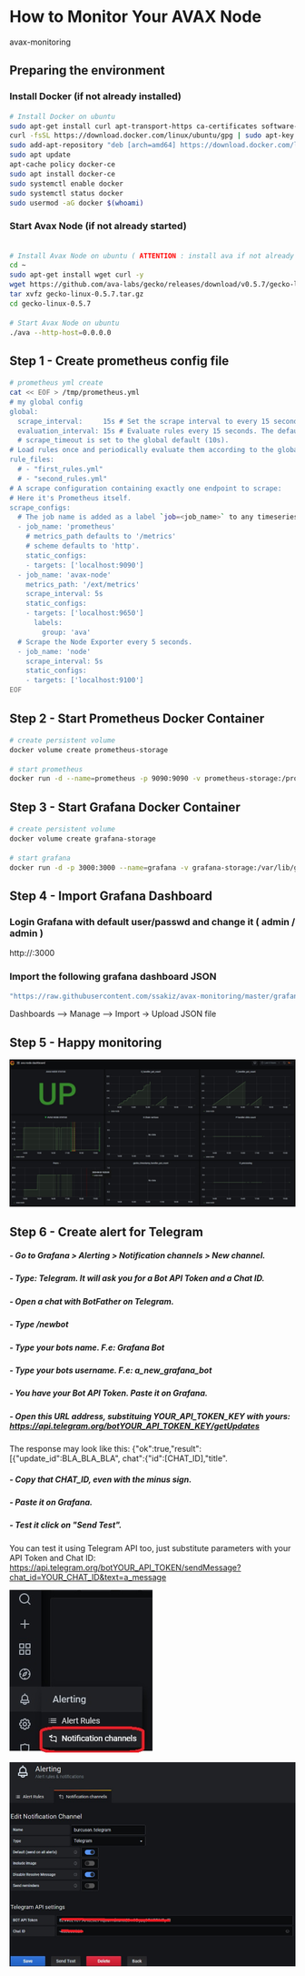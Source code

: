 # How to Monitor Your AVAX Node
avax-monitoring


## Preparing the environment

### Install Docker (if not already installed)
```bash
# Install Docker on ubuntu
sudo apt-get install curl apt-transport-https ca-certificates software-properties-common -y
curl -fsSL https://download.docker.com/linux/ubuntu/gpg | sudo apt-key add -
sudo add-apt-repository "deb [arch=amd64] https://download.docker.com/linux/ubuntu $(lsb_release -cs) stable"
sudo apt update
apt-cache policy docker-ce
sudo apt install docker-ce
sudo systemctl enable docker
sudo systemctl status docker
sudo usermod -aG docker $(whoami)
```

### Start Avax Node (if not already started)
```bash

# Install Avax Node on ubuntu ( ATTENTION : install ava if not already installed !!! )
cd ~
sudo apt-get install wget curl -y
wget https://github.com/ava-labs/gecko/releases/download/v0.5.7/gecko-linux-0.5.7.tar.gz
tar xvfz gecko-linux-0.5.7.tar.gz
cd gecko-linux-0.5.7

# Start Avax Node on ubuntu
./ava --http-host=0.0.0.0

```



## Step 1 - Create prometheus config file 
```bash
# prometheus yml create
cat << EOF > /tmp/prometheus.yml
# my global config
global:
  scrape_interval:     15s # Set the scrape interval to every 15 seconds. Default is every 1 minute.
  evaluation_interval: 15s # Evaluate rules every 15 seconds. The default is every 1 minute.
  # scrape_timeout is set to the global default (10s).
# Load rules once and periodically evaluate them according to the global 'evaluation_interval'.
rule_files:
  # - "first_rules.yml"
  # - "second_rules.yml"
# A scrape configuration containing exactly one endpoint to scrape:
# Here it's Prometheus itself.
scrape_configs:
  # The job name is added as a label `job=<job_name>` to any timeseries scraped from this config.
  - job_name: 'prometheus'
    # metrics_path defaults to '/metrics'
    # scheme defaults to 'http'.
    static_configs:
    - targets: ['localhost:9090']
  - job_name: 'avax-node'
    metrics_path: '/ext/metrics'
    scrape_interval: 5s
    static_configs:
    - targets: ['localhost:9650']
      labels:
        group: 'ava'
  # Scrape the Node Exporter every 5 seconds.
  - job_name: 'node'
    scrape_interval: 5s
    static_configs:
    - targets: ['localhost:9100']
EOF
```


## Step 2 - Start Prometheus Docker Container
```bash
# create persistent volume
docker volume create prometheus-storage

# start prometheus 
docker run -d --name=prometheus -p 9090:9090 -v prometheus-storage:/prometheus-data  -v /tmp/prometheus.yml:/etc/prometheus/prometheus.yml prom/prometheus --config.file=/etc/prometheus/prometheus.yml

```


## Step 3 - Start Grafana Docker Container
```bash
# create persistent volume
docker volume create grafana-storage

# start grafana
docker run -d -p 3000:3000 --name=grafana -v grafana-storage:/var/lib/grafana grafana/grafana
```


## Step 4 - Import Grafana Dashboard


### Login Grafana with default user/passwd and change it ( admin / admin )

http://<PUBLIC-NODE-IP>:3000


### Import the following grafana dashboard JSON 
```bash
"https://raw.githubusercontent.com/ssakiz/avax-monitoring/master/grafana-dashboard/ava-node-dashboard-1597935940166.json"
```
Dashboards --> Manage --> Import -> Upload JSON file 

## Step 5 - Happy monitoring

![alt text](https://github.com/ssakiz/avax-monitoring/raw/master/grafana-import-dashboard.jpg)




## Step 6 - Create alert for Telegram

##### - Go to Grafana > Alerting > Notification channels > New channel.
##### -  Type: Telegram. It will ask you for a Bot API Token and a Chat ID.
##### -  Open a chat with BotFather on Telegram.
##### -  Type /newbot
##### -  Type your bots name. F.e: Grafana Bot
##### -  Type your bots username. F.e: a_new_grafana_bot
##### -  You have your Bot API Token. Paste it on Grafana.
##### -  Open this URL address, substituing YOUR_API_TOKEN_KEY with yours: https://api.telegram.org/botYOUR_API_TOKEN_KEY/getUpdates
The response may look like this: {"ok":true,"result":[{"update_id":BLA_BLA_BLA", chat":{"id":[CHAT_ID],"title". 
##### -  Copy that CHAT_ID, even with the minus sign.
##### -  Paste it on Grafana.
##### -  Test it click on "Send Test". 
You can test it using Telegram API too, just substitute parameters with your API Token and Chat ID: https://api.telegram.org/botYOUR_API_TOKEN/sendMessage?chat_id=YOUR_CHAT_ID&text=a_message


![alt text](https://github.com/ssakiz/avax-monitoring/raw/master/grafana-alert-channel.jpg)

![alt text](https://github.com/ssakiz/avax-monitoring/raw/master/grafana-alert-channel2.jpg)

